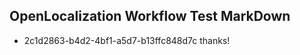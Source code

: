 ## OpenLocalization Workflow Test MarkDown

* 2c1d2863-b4d2-4bf1-a5d7-b13ffc848d7c 
thanks!



<!--HONumber=Jan16_HO3-->
